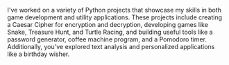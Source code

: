 I've worked on a variety of Python projects that showcase my skills in both game development and utility applications.
These projects include creating a Caesar Cipher for encryption and decryption, 
developing games like Snake, Treasure Hunt, and Turtle Racing, and building useful tools like a password generator, coffee machine program, and a Pomodoro timer.
Additionally, you've explored text analysis and personalized applications like a birthday wisher.

